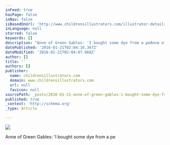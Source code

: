 ```yaml
---
inFeed: true
hasPage: false
inNav: false
isBasedOnUrl: 'http://www.childrensillustrators.com/illustrator-details/ellenb/id=955/slideshow/pag=39/'
inLanguage: null
starred: false
keywords: []
description: "Anne of Green Gables: 'I bought some dye from a peAnne of Green Gables adapted by M.C. Helldorfer"
datePublished: '2016-01-21T02:04:16.367Z'
dateModified: '2016-01-21T02:04:07.968Z'
author: []
title: ''
authors: []
publisher:
  name: childrensillustrators.com
  domain: www.childrensillustrators.com
  url: null
  favicon: null
sourcePath: _posts/2016-01-21-anne-of-green-gables-i-bought-some-dye-from-a-peanne-of-gr.md
published: true
_context: 'http://schema.org'
_type: Article

---
```

![](http://www.childrensillustrators.com/portfolioIllustrations/45698.jpg)

Anne of Green Gables: 'I bought some dye from a pe
